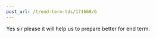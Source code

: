 ```yaml
---
post_url: /t/end-term-tds/171668/6
---
```

Yes sir please it will help us to prepare better for end term.